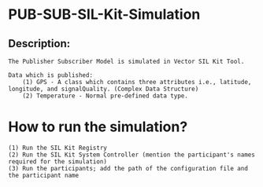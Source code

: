 # PUB-SUB-SIL-Kit-Simulation

## Description:
    The Publisher Subscriber Model is simulated in Vector SIL Kit Tool. 

    Data which is published:
        (1) GPS - A class which contains three attributes i.e., latitude, longitude, and signalQuality. (Complex Data Structure)
        (2) Temperature - Normal pre-defined data type. 

# How to run the simulation?
    (1) Run the SIL Kit Registry
    (2) Run the SIL Kit System Controller (mention the participant's names required for the simulation)
    (3) Run the participants; add the path of the configuration file and the participant name
